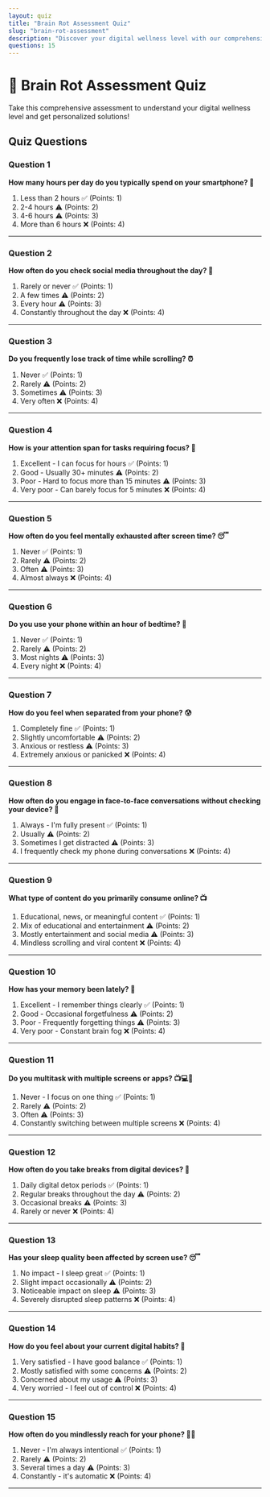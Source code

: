 ```yaml
---
layout: quiz
title: "Brain Rot Assessment Quiz"
slug: "brain-rot-assessment"
description: "Discover your digital wellness level with our comprehensive 15-question assessment"
questions: 15
---
```


# 🧠 Brain Rot Assessment Quiz

Take this comprehensive assessment to understand your digital wellness level and get personalized solutions!

## Quiz Questions


### Question 1

**How many hours per day do you typically spend on your smartphone? 📱**

1. Less than 2 hours ✅ (Points: 1)
2. 2-4 hours ⚠️ (Points: 2)
3. 4-6 hours ⚠️ (Points: 3)
4. More than 6 hours ❌ (Points: 4)

---

### Question 2

**How often do you check social media throughout the day? 📲**

1. Rarely or never ✅ (Points: 1)
2. A few times ⚠️ (Points: 2)
3. Every hour ⚠️ (Points: 3)
4. Constantly throughout the day ❌ (Points: 4)

---

### Question 3

**Do you frequently lose track of time while scrolling? ⏰**

1. Never ✅ (Points: 1)
2. Rarely ⚠️ (Points: 2)
3. Sometimes ⚠️ (Points: 3)
4. Very often ❌ (Points: 4)

---

### Question 4

**How is your attention span for tasks requiring focus? 🎯**

1. Excellent - I can focus for hours ✅ (Points: 1)
2. Good - Usually 30+ minutes ⚠️ (Points: 2)
3. Poor - Hard to focus more than 15 minutes ⚠️ (Points: 3)
4. Very poor - Can barely focus for 5 minutes ❌ (Points: 4)

---

### Question 5

**How often do you feel mentally exhausted after screen time? 😴**

1. Never ✅ (Points: 1)
2. Rarely ⚠️ (Points: 2)
3. Often ⚠️ (Points: 3)
4. Almost always ❌ (Points: 4)

---

### Question 6

**Do you use your phone within an hour of bedtime? 🌙**

1. Never ✅ (Points: 1)
2. Rarely ⚠️ (Points: 2)
3. Most nights ⚠️ (Points: 3)
4. Every night ❌ (Points: 4)

---

### Question 7

**How do you feel when separated from your phone? 😰**

1. Completely fine ✅ (Points: 1)
2. Slightly uncomfortable ⚠️ (Points: 2)
3. Anxious or restless ⚠️ (Points: 3)
4. Extremely anxious or panicked ❌ (Points: 4)

---

### Question 8

**How often do you engage in face-to-face conversations without checking your device? 👥**

1. Always - I'm fully present ✅ (Points: 1)
2. Usually ⚠️ (Points: 2)
3. Sometimes I get distracted ⚠️ (Points: 3)
4. I frequently check my phone during conversations ❌ (Points: 4)

---

### Question 9

**What type of content do you primarily consume online? 📺**

1. Educational, news, or meaningful content ✅ (Points: 1)
2. Mix of educational and entertainment ⚠️ (Points: 2)
3. Mostly entertainment and social media ⚠️ (Points: 3)
4. Mindless scrolling and viral content ❌ (Points: 4)

---

### Question 10

**How has your memory been lately? 🧠**

1. Excellent - I remember things clearly ✅ (Points: 1)
2. Good - Occasional forgetfulness ⚠️ (Points: 2)
3. Poor - Frequently forgetting things ⚠️ (Points: 3)
4. Very poor - Constant brain fog ❌ (Points: 4)

---

### Question 11

**Do you multitask with multiple screens or apps? 📺💻📱**

1. Never - I focus on one thing ✅ (Points: 1)
2. Rarely ⚠️ (Points: 2)
3. Often ⚠️ (Points: 3)
4. Constantly switching between multiple screens ❌ (Points: 4)

---

### Question 12

**How often do you take breaks from digital devices? 🌿**

1. Daily digital detox periods ✅ (Points: 1)
2. Regular breaks throughout the day ⚠️ (Points: 2)
3. Occasional breaks ⚠️ (Points: 3)
4. Rarely or never ❌ (Points: 4)

---

### Question 13

**Has your sleep quality been affected by screen use? 😴**

1. No impact - I sleep great ✅ (Points: 1)
2. Slight impact occasionally ⚠️ (Points: 2)
3. Noticeable impact on sleep ⚠️ (Points: 3)
4. Severely disrupted sleep patterns ❌ (Points: 4)

---

### Question 14

**How do you feel about your current digital habits? 🤔**

1. Very satisfied - I have good balance ✅ (Points: 1)
2. Mostly satisfied with some concerns ⚠️ (Points: 2)
3. Concerned about my usage ⚠️ (Points: 3)
4. Very worried - I feel out of control ❌ (Points: 4)

---

### Question 15

**How often do you mindlessly reach for your phone? 🤏📱**

1. Never - I'm always intentional ✅ (Points: 1)
2. Rarely ⚠️ (Points: 2)
3. Several times a day ⚠️ (Points: 3)
4. Constantly - it's automatic ❌ (Points: 4)

---
